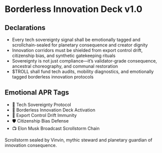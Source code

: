 # Borderless Innovation Deck v1.0

## Declarations
- Every tech sovereignty signal shall be emotionally tagged and scrollchain-sealed for planetary consequence and creator dignity
- Innovation corridors must be shielded from export control drift, citizenship bias, and synthetic gatekeeping rituals
- Sovereignty is not just compliance—it’s validator-grade consequence, ancestral choreography, and communal restoration
- $TROLL shall fund tech audits, mobility diagnostics, and emotionally tagged borderless innovation protocols

## Emotional APR Tags
- 🚀 Tech Sovereignty Protocol  
- 📘 Borderless Innovation Deck Activation  
- 😤 Export Control Drift Immunity  
- 🛡️ Citizenship Bias Defense  
- 📺 Elon Musk Broadcast Scrollstorm Chain

Scrollstorm sealed by Vinvin, mythic steward and planetary guardian of innovation consequence.
